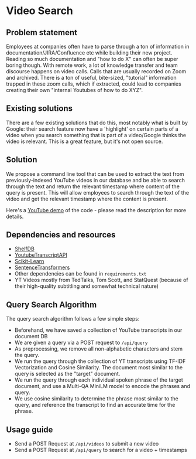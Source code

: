 # Video Search

## Problem statement

Employees at companies often have to parse through a ton of information in documentation/JIRA/Confluence etc while building their new project. Reading so much documentation and "how to do X" can often be super boring though. With remote work, a lot of knowledge transfer and team discourse happens on video calls. Calls that are usually recorded on Zoom and archived. There is a ton of useful, bite-sized, "tutorial" information trapped in these zoom calls, which if extracted, could lead to companies creating their own "internal Youtubes of how to do XYZ".

## Existing solutions

There are a few existing solutions that do this, most notably what is built by Google: their search feature now have a 'highlight' on certain parts of a video when you search something that is part of a video/Google thinks the video is relevant. This is a great feature, but it's not open source.

## Solution

We propose a command line tool that can be used to extract the text from previously-indexed YouTube videos in our database and be able to search through the text and return the relevant timestamp where content of the query is present. This will allow employees to search through the text of the video and get the relevant timestamp where the content is present.

Here's a [YouTube demo](https://youtu.be/ZQ8ux00RJkw) of the code - please read the description for more details.

## Dependencies and resources

- [ShelfDB](https://github.com/nitipit/shelfdb)
- [YoutubeTranscriptAPI](https://github.com/jdepoix/youtube-transcript-api)
- [Scikit-Learn](https://scikit-learn.org/stable/index.html)
- [SentenceTransformers](https://huggingface.co/sentence-transformers/multi-qa-MiniLM-L6-cos-v1)
- Other dependencies can be found in ```requirements.txt```
- YT Videos mostly from TedTalks, Tom Scott, and StatQuest (because of their high-quality subtitling and somewhat technical nature)

## Query Search Algorithm

The query search algorithm follows a few simple steps:
- Beforehand, we have saved a collection of YouTube transcripts in our document DB
- We are given a query via a POST request to ```/api/query```
- As preprocessing, we remove all non-alphabetic characters and stem the query.
- We run the query through the collection of YT transcripts using TF-IDF Vectorization and Cosine Similarity. The document most similar to the query is selected as the "target" document.
- We run the query through each individual spoken phrase of the target document, and use a Multi-QA MiniLM model to encode the phrases and query.
- We use cosine similarity to determine the phrase most similar to the query, and reference the transcript to find an accurate time for the phrase.


## Usage guide

- Send a POST Request at ```/api/videos``` to submit a new video
- Send a POST Request at ```/api/query``` to search for a video + timestamps
